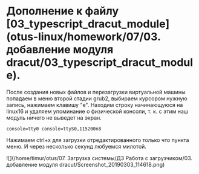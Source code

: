 # Дополнение к файлу [03_typescript_dracut_module](otus-linux/homework/07/03. добавление модуля dracut/03_typescript_dracut_module).

После создания новых файлов и перезагрузки виртуальной машины попадаем в меню второй стадии grub2, выбираем курсором нужную запись, нажимаем клавишу "e".
Находим строку начинающуюся на linux16 и удаляем упоминание о физической консоли, т. к. с этим наш модуль ничего не выведет на экран.

`console=tty0 console=ttyS0,115200n8`

Нажимаем ctrl+x для загрузки отредактированного только что пункта меню. И через несколько секунд любуемся милотой.

![](/home/timur/otus/07. Загрузка системы/ДЗ Работа с загрузчиком/03. добавление модуля dracut/Screenshot_20190303_114618.png)
